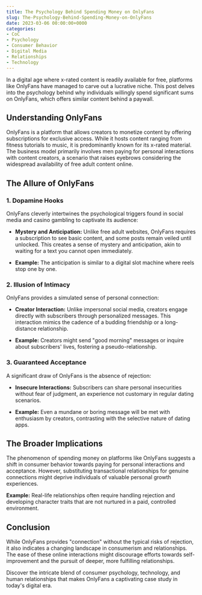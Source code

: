 ```yaml
---
title: The Psychology Behind Spending Money on OnlyFans
slug: The-Psychology-Behind-Spending-Money-on-OnlyFans
date: 2023-03-06 00:00:00+0000
categories:
- CoC
- Psychology
- Consumer Behavior
- Digital Media
- Relationships
- Technology
---
```


In a digital age where x-rated content is readily available for free, platforms like OnlyFans have managed to carve out a lucrative niche. This post delves into the psychology behind why individuals willingly spend significant sums on OnlyFans, which offers similar content behind a paywall.

## Understanding OnlyFans

OnlyFans is a platform that allows creators to monetize content by offering subscriptions for exclusive access. While it hosts content ranging from fitness tutorials to music, it is predominantly known for its x-rated material. The business model primarily involves men paying for personal interactions with content creators, a scenario that raises eyebrows considering the widespread availability of free adult content online.

## The Allure of OnlyFans

### 1. **Dopamine Hooks**

OnlyFans cleverly intertwines the psychological triggers found in social media and casino gambling to captivate its audience:

- **Mystery and Anticipation:** Unlike free adult websites, OnlyFans requires a subscription to see basic content, and some posts remain veiled until unlocked. This creates a sense of mystery and anticipation, akin to waiting for a text you cannot open immediately.

- **Example:** The anticipation is similar to a digital slot machine where reels stop one by one.

### 2. **Illusion of Intimacy**

OnlyFans provides a simulated sense of personal connection:

- **Creator Interaction:** Unlike impersonal social media, creators engage directly with subscribers through personalized messages. This interaction mimics the cadence of a budding friendship or a long-distance relationship.

- **Example:** Creators might send "good morning" messages or inquire about subscribers' lives, fostering a pseudo-relationship.

### 3. **Guaranteed Acceptance**

A significant draw of OnlyFans is the absence of rejection:

- **Insecure Interactions:** Subscribers can share personal insecurities without fear of judgment, an experience not customary in regular dating scenarios.

- **Example:** Even a mundane or boring message will be met with enthusiasm by creators, contrasting with the selective nature of dating apps.

## The Broader Implications

The phenomenon of spending money on platforms like OnlyFans suggests a shift in consumer behavior towards paying for personal interactions and acceptance. However, substituting transactional relationships for genuine connections might deprive individuals of valuable personal growth experiences.

**Example:** Real-life relationships often require handling rejection and developing character traits that are not nurtured in a paid, controlled environment.

## Conclusion

While OnlyFans provides "connection" without the typical risks of rejection, it also indicates a changing landscape in consumerism and relationships. The ease of these online interactions might discourage efforts towards self-improvement and the pursuit of deeper, more fulfilling relationships.

Discover the intricate blend of consumer psychology, technology, and human relationships that makes OnlyFans a captivating case study in today's digital era.
